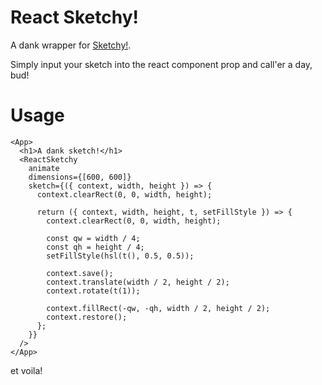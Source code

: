 # React Sketchy!

A dank wrapper for [Sketchy!](https://github.com/dank-inc/sketchy).

Simply input your sketch into the react component prop and call'er a day, bud!

# Usage

```tsx
<App>
  <h1>A dank sketch!</h1>
  <ReactSketchy
    animate
    dimensions={[600, 600]}
    sketch={({ context, width, height }) => {
      context.clearRect(0, 0, width, height);

      return ({ context, width, height, t, setFillStyle }) => {
        context.clearRect(0, 0, width, height);

        const qw = width / 4;
        const qh = height / 4;
        setFillStyle(hsl(t(), 0.5, 0.5));

        context.save();
        context.translate(width / 2, height / 2);
        context.rotate(t(1));

        context.fillRect(-qw, -qh, width / 2, height / 2);
        context.restore();
      };
    }}
  />
</App>
```

et voila!
